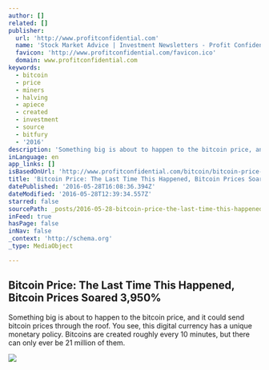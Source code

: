 ```yaml
---
author: []
related: []
publisher:
  url: 'http://www.profitconfidential.com'
  name: 'Stock Market Advice | Investment Newsletters - Profit Confidential'
  favicon: 'http://www.profitconfidential.com/favicon.ico'
  domain: www.profitconfidential.com
keywords:
  - bitcoin
  - price
  - miners
  - halving
  - apiece
  - created
  - investment
  - source
  - bitfury
  - '2016'
description: 'Something big is about to happen to the bitcoin price, and it could send bitcoin prices through the roof. You see, this digital currency has a unique monetary policy. Bitcoins are created roughly every 10 minutes, but there can only ever be 21 million of them.'
inLanguage: en
app_links: []
isBasedOnUrl: 'http://www.profitconfidential.com/bitcoin/bitcoin-price-the-last-time-this-happened-bitcoin-prices-soared-3950/'
title: 'Bitcoin Price: The Last Time This Happened, Bitcoin Prices Soared 3,950%'
datePublished: '2016-05-28T16:08:36.394Z'
dateModified: '2016-05-28T12:39:34.557Z'
starred: false
sourcePath: _posts/2016-05-28-bitcoin-price-the-last-time-this-happened-bitcoin-prices-s.md
inFeed: true
hasPage: false
inNav: false
_context: 'http://schema.org'
_type: MediaObject

---
```

<article style=""><h1>Bitcoin Price: The Last Time This Happened, Bitcoin Prices Soared 3,950%</h1><p>Something big is about to happen to the bitcoin price, and it could send bitcoin prices through the roof. You see, this digital currency has a unique monetary policy. Bitcoins are created roughly every 10 minutes, but there can only ever be 21 million of them.</p><img src="http://www.profitconfidential.com/wp-content/uploads/2016/05/Bitcoin-Prices.jpg" /></article>